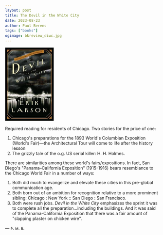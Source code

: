 ```yaml
---
layout: post
title: The Devil in the White City
date: 2023-08-23
author: Paul Berens
tags: ["books"]
ogimage: bkreview_diwc.jpg
---
```

<img src="/assets/og/bkreview_diwc.jpg" alt="The Devil in the White City by Erik Larsen" style="width: 160px; height: auto;" />

Required reading for residents of Chicago. Two stories for the price of one:
1. Chicago's preparations for the 1893 World's Columbian Exposition (World's Fair)—the Architectural Tour will come to life after the history lesson
2. The grizzly tale of the o.g. US serial killer: H. H. Holmes.

There are similarities among these world's fairs/expositions. In fact, San Diego's "Panama–California Exposition" (1915-1916) bears resemblance to the Chicago World Fair in a number of ways:
1. Both did much to evangelize and elevate these cities in this pre-global communication age. 
2. Both born out of an ambition for recognition relative to a more prominent sibling: Chicago : New York :: San Diego : San Francisco.
3. Both were rush jobs. *Devil in the White City* emphasizes the sprint it was to complete all the preparation...including the buildings. And it was said of the Panama-California Exposition that there was a fair amount of "slapping plaster on chicken wire".

— ᴘ. ᴍ. ʙ.
